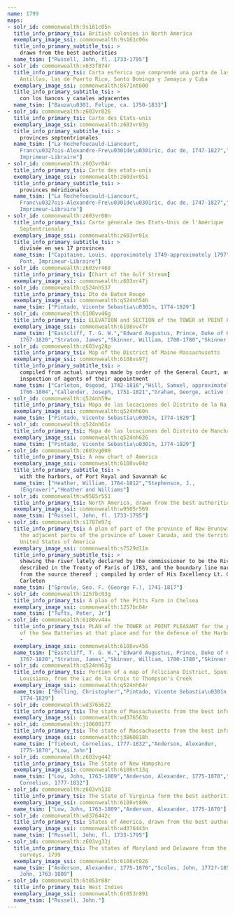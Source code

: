 ```yaml
---
name: 1799
maps:
- solr_id: commonwealth:9s161c05n
  title_info_primary_tsi: British colonies in North America
  exemplary_image_ssi: commonwealth:9s161c06x
  title_info_primary_subtitle_tsi: > 
    drawn from the best authorities
  name_tsim: ["Russell, John, fl. 1733-1795"]
- solr_id: commonwealth:x633f874r
  title_info_primary_tsi: Carta esferica que comprende una parta de las Islas
    Antillas, las de Puerto Rico, Santo Domingo y Jamayca y Cuba
  exemplary_image_ssi: commonwealth:8k71nt600
  title_info_primary_subtitle_tsi: > 
    con los bancos y canales adyacentes
  name_tsim: ["Bauza\u0301, Felipe, ca. 1750-1833"]
- solr_id: commonwealth:z603vr026
  title_info_primary_tsi: Carte des Etats-unis
  exemplary_image_ssi: commonwealth:z603vr03g
  title_info_primary_subtitle_tsi: > 
    provinces septentrionales
  name_tsim: ["La Rochefoucauld-Liancourt,
    Franc\u0327ois-Alexandre-Fre\u0301de\u0301ric, duc de, 1747-1827","Du Pont,
    Imprimeur-Libraire"]
- solr_id: commonwealth:z603vr04r
  title_info_primary_tsi: Carte des etats-unis
  exemplary_image_ssi: commonwealth:z603vr051
  title_info_primary_subtitle_tsi: > 
    provinces méridionales
  name_tsim: ["La Rochefoucauld-Liancourt,
    Franc\u0327ois-Alexandre-Fre\u0301de\u0301ric, duc de, 1747-1827","Chez Du Pont,
    Imprimeur-Libraire"]
- solr_id: commonwealth:z603vr00n
  title_info_primary_tsi: Carte génerale des Etats-Unis de l'Amérique
    Septentrionale
  exemplary_image_ssi: commonwealth:z603vr01x
  title_info_primary_subtitle_tsi: > 
    divisée en ses 17 provinces
  name_tsim: ["Capitaine, Louis, approximately 1749-approximately 1797","Du
    Pont, Imprimeur-Libraire"]
- solr_id: commonwealth:z603vr468
  title_info_primary_tsi: [Chart of the Gulf Stream]
  exemplary_image_ssi: commonwealth:z603vr47j
- solr_id: commonwealth:q524nh537
  title_info_primary_tsi: Dto de Baton Rouge
  exemplary_image_ssi: commonwealth:q524nh54h
  name_tsim: ["Pintado, Vicente Sebastia\u0301n, 1774-1829"]
- solr_id: commonwealth:6108vv46g
  title_info_primary_tsi: ELEVATION and SECTION of the TOWER at POINT PLEASANT
  exemplary_image_ssi: commonwealth:6108vv47r
  name_tsim: ["Eastcliff, T. G. W.","Edward Augustus, Prince, Duke of Kent,
    1767-1820","Straton, James","Skinner, William, 1700-1780","Skinner, Monier"]
- solr_id: commonwealth:z603vg28p
  title_info_primary_tsi: Map of the District of Maine Massachusetts
  exemplary_image_ssi: commonwealth:6108vs97j
  title_info_primary_subtitle_tsi: > 
    compiled from actual surveys made by order of the General Court, and under the
    inspection of agents of their appointment
  name_tsim: ["Carleton, Osgood, 1742-1816","Hill, Samuel, approximately
    1766-1804","Callender, Joseph, 1751-1821","Graham, George, active 1788-1813"]
- solr_id: commonwealth:q524nh59w
  title_info_primary_tsi: Mapa de las locaciones del Distrito de la Na Feliciana
  exemplary_image_ssi: commonwealth:q524nh60n
  name_tsim: ["Pintado, Vicente Sebastia\u0301n, 1774-1829"]
- solr_id: commonwealth:q524nh61x
  title_info_primary_tsi: Mapa de las locaciones del Distrito de Manchack
  exemplary_image_ssi: commonwealth:q524nh626
  name_tsim: ["Pintado, Vicente Sebastia\u0301n, 1774-1829"]
- solr_id: commonwealth:z603vg000
  title_info_primary_tsi: A new chart of America
  exemplary_image_ssi: commonwealth:6108vv04z
  title_info_primary_subtitle_tsi: > 
    with the harbors, of Port Royal and Savannah &c
  name_tsim: ["Heather, William, 1764-1812","Stephenson, J.,
    (Engraver)","Heather and Williams"]
- solr_id: commonwealth:w9505r551
  title_info_primary_tsi: North America, drawn from the best authorities
  exemplary_image_ssi: commonwealth:w9505r569
  name_tsim: ["Russell, John, fl. 1733-1795"]
- solr_id: commonwealth:s1787m97q
  title_info_primary_tsi: A plan of part of the province of New Brunswick, with
    the adjacent parts of the province of Lower Canada, and the territory of the
    United States of America
  exemplary_image_ssi: commonwealth:s7529d11m
  title_info_primary_subtitle_tsi: > 
    shewing the river lately declared by the commissioner to be the River St. Croix
    described in the Treaty of Paris of 1783, and the boundary line marked due north
    from the source thereof ; compiled by order of His Excellency Lt. Governor
    Carleton
  name_tsim: ["Sproule, Geo. F. (George F.), 1741-1817"]
- solr_id: commonwealth:1257bc03g
  title_info_primary_tsi: A plan of the Pitts Farm in Chelsea
  exemplary_image_ssi: commonwealth:1257bc04r
  name_tsim: ["Tufts, Peter, Jr"]
- solr_id: commonwealth:6108vv44x
  title_info_primary_tsi: PLAN of the TOWER at POINT PLEASANT for the protection
    of the Sea Batteries at that place and for the defence of the Harbour of Halifax
    -
  exemplary_image_ssi: commonwealth:6108vv456
  name_tsim: ["Eastcliff, T. G. W.","Edward Augustus, Prince, Duke of Kent,
    1767-1820","Straton, James","Skinner, William, 1700-1780","Skinner, Monier"]
- solr_id: commonwealth:q524nh63g
  title_info_primary_tsi: Portion of a map of Feliciana District, Spanish
    Louisiana, from the Lac de la Croix to Thompson's Creek
  exemplary_image_ssi: commonwealth:q524nh64r
  name_tsim: ["Bolling, Christopher","Pintado, Vicente Sebastia\u0301n,
    1774-1829"]
- solr_id: commonwealth:wd3765622
  title_info_primary_tsi: The state of Massachusetts from the best information
  exemplary_image_ssi: commonwealth:wd376563b
- solr_id: commonwealth:j38608177
  title_info_primary_tsi: The state of Massachusetts from the best information
  exemplary_image_ssi: commonwealth:j3860818h
  name_tsim: ["Tiebout, Cornelius, 1777-1832","Anderson, Alexander,
    1775-1870","Low, John"]
- solr_id: commonwealth:z603vg442
  title_info_primary_tsi: The State of New Hampshire
  exemplary_image_ssi: commonwealth:6108vt13q
  name_tsim: ["Low, John, 1763-1809","Anderson, Alexander, 1775-1870","Tiebout,
    Cornelius, 1777-1832"]
- solr_id: commonwealth:z603vh138
  title_info_primary_tsi: The State of Virginia form the best authorities. 1799
  exemplary_image_ssi: commonwealth:6108vt80k
  name_tsim: ["Low, John, 1763-1809","Anderson, Alexander, 1775-1870"]
- solr_id: commonwealth:wd376442c
  title_info_primary_tsi: States of America, drawn from the best authorities
  exemplary_image_ssi: commonwealth:wd376443n
  name_tsim: ["Russell, John, fl. 1733-1795"]
- solr_id: commonwealth:z603vg33j
  title_info_primary_tsi: The states of Maryland and Delaware from the latest
    surveys, 1799
  exemplary_image_ssi: commonwealth:6108vt026
  name_tsim: ["Anderson, Alexander, 1775-1870","Scoles, John, 1772?-1853","Low,
    John, 1763-1809"]
- solr_id: commonwealth:6t053r88r
  title_info_primary_tsi: West Indies
  exemplary_image_ssi: commonwealth:6t053r891
  name_tsim: ["Russell, John."]
---
```

